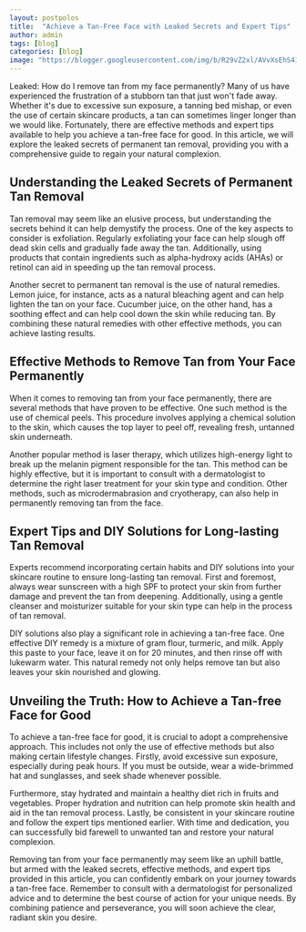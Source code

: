 ```yaml
---
layout: postpolos
title:  "Achieve a Tan-Free Face with Leaked Secrets and Expert Tips"
author: admin
tags: [blog]
categories: [blog]
image: "https://blogger.googleusercontent.com/img/b/R29vZ2xl/AVvXsEhS41RBLgfj5R-kLSzA3yZsHihcFE-XHIHS9rQq_fCugsAI88jKxnZt2knvycMKGtPrF-oiCQ5LjcJ0F11WYZa2sS_i7FTfdRfg1oXF7CWg868sZHdAywdX51Y09LRRZRg5gTUGpJI_oAz9iIOAOLIubh9xBPG_PY1JKvdXHXEd60TvlmxWUzx_u53C0jKp/s1600/20240407_211108.jpg"
---
```



<p>Leaked: How do I remove tan from my face permanently? Many of us have experienced the frustration of a stubborn tan that just won't fade away. Whether it's due to excessive sun exposure, a tanning bed mishap, or even the use of certain skincare products, a tan can sometimes linger longer than we would like. Fortunately, there are effective methods and expert tips available to help you achieve a tan-free face for good. In this article, we will explore the leaked secrets of permanent tan removal, providing you with a comprehensive guide to regain your natural complexion.</p>
<h2>Understanding the Leaked Secrets of Permanent Tan Removal</h2>
<p>Tan removal may seem like an elusive process, but understanding the secrets behind it can help demystify the process. One of the key aspects to consider is exfoliation. Regularly exfoliating your face can help slough off dead skin cells and gradually fade away the tan. Additionally, using products that contain ingredients such as alpha-hydroxy acids (AHAs) or retinol can aid in speeding up the tan removal process.</p>
<p>Another secret to permanent tan removal is the use of natural remedies. Lemon juice, for instance, acts as a natural bleaching agent and can help lighten the tan on your face. Cucumber juice, on the other hand, has a soothing effect and can help cool down the skin while reducing tan. By combining these natural remedies with other effective methods, you can achieve lasting results.</p>
<h2>Effective Methods to Remove Tan from Your Face Permanently</h2>
<p>When it comes to removing tan from your face permanently, there are several methods that have proven to be effective. One such method is the use of chemical peels. This procedure involves applying a chemical solution to the skin, which causes the top layer to peel off, revealing fresh, untanned skin underneath.</p>
<p>Another popular method is laser therapy, which utilizes high-energy light to break up the melanin pigment responsible for the tan. This method can be highly effective, but it is important to consult with a dermatologist to determine the right laser treatment for your skin type and condition. Other methods, such as microdermabrasion and cryotherapy, can also help in permanently removing tan from the face.</p>
<h2>Expert Tips and DIY Solutions for Long-lasting Tan Removal</h2>
<p>Experts recommend incorporating certain habits and DIY solutions into your skincare routine to ensure long-lasting tan removal. First and foremost, always wear sunscreen with a high SPF to protect your skin from further damage and prevent the tan from deepening. Additionally, using a gentle cleanser and moisturizer suitable for your skin type can help in the process of tan removal.</p>
<p>DIY solutions also play a significant role in achieving a tan-free face. One effective DIY remedy is a mixture of gram flour, turmeric, and milk. Apply this paste to your face, leave it on for 20 minutes, and then rinse off with lukewarm water. This natural remedy not only helps remove tan but also leaves your skin nourished and glowing.</p>
<h2>Unveiling the Truth: How to Achieve a Tan-free Face for Good</h2>
<p>To achieve a tan-free face for good, it is crucial to adopt a comprehensive approach. This includes not only the use of effective methods but also making certain lifestyle changes. Firstly, avoid excessive sun exposure, especially during peak hours. If you must be outside, wear a wide-brimmed hat and sunglasses, and seek shade whenever possible.</p>
<p>Furthermore, stay hydrated and maintain a healthy diet rich in fruits and vegetables. Proper hydration and nutrition can help promote skin health and aid in the tan removal process. Lastly, be consistent in your skincare routine and follow the expert tips mentioned earlier. With time and dedication, you can successfully bid farewell to unwanted tan and restore your natural complexion.</p>
<p>Removing tan from your face permanently may seem like an uphill battle, but armed with the leaked secrets, effective methods, and expert tips provided in this article, you can confidently embark on your journey towards a tan-free face. Remember to consult with a dermatologist for personalized advice and to determine the best course of action for your unique needs. By combining patience and perseverance, you will soon achieve the clear, radiant skin you desire.</p>

